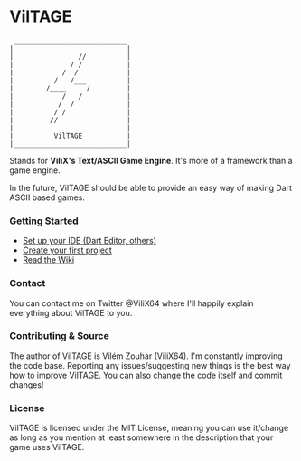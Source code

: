 VilTAGE
=======

```
 ____________________________
|                            |
|                //          |
|              / /           |
|            /  /            |
|          /   /___          |
|        /____     /         |
|            /   /           |
|           /  /             |
|          / /               |
|         //                 |
|                            |
|          VilTAGE           |
|____________________________|
```

Stands for **ViliX's Text/ASCII Game Engine**. It's more of a framework than a game engine.

In the future, VilTAGE should be able to provide an easy way of making Dart ASCII based games.

### Getting Started

* [Set up your IDE (Dart Editor, others)](https://github.com/ViliX64/VilTAGE/wiki/Setting-up-IDE)
* [Create your first project](https://github.com/ViliX64/VilTAGE/wiki/Creating-first-project)
* [Read the Wiki](https://github.com/ViliX64/VilTAGE/wiki)

### Contact

You can contact me on Twitter @ViliX64 where I'll happily explain everything about VilTAGE to you.

### Contributing & Source

The author of VilTAGE is Vilém Zouhar (ViliX64). I'm constantly improving the code base. Reporting any issues/suggesting new things is the best way how to improve VilTAGE. You can also change the code itself and commit changes!

### License

VilTAGE is licensed under the MIT License, meaning you can use it/change as long as you mention at least somewhere in the description that your game uses VilTAGE.